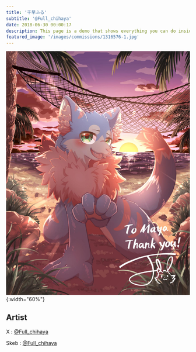 ```yaml
---
title: '千早ふる'
subtitle: '@Full_chihaya'
date: 2018-06-30 00:00:17
description: This page is a demo that shows everything you can do inside portfolio and blog posts.
featured_image: '/images/commissions/1316576-1.jpg'
---
```


![](/images/commissions/1316576-1.jpg){:width="60%"}

## Artist

X : [@Full_chihaya](https://twitter.com/Full_chihaya)

Skeb : [@Full_chihaya](https://skeb.jp/@Full_chihaya)